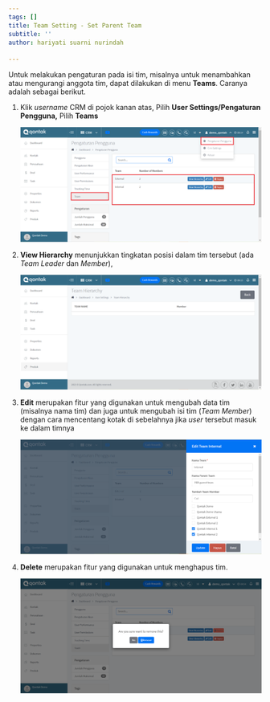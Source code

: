```yaml
---
tags: []
title: Team Setting - Set Parent Team
subtitle: ''
author: hariyati suarni nurindah

---
```

Untuk melakukan pengaturan pada isi tim, misalnya untuk menambahkan atau mengurangi anggota tim, dapat dilakukan di menu **Teams**. Caranya adalah sebagai berikut.

1. Klik _username_ CRM di pojok kanan atas, Pilih **User Settings/Pengaturan Pengguna,** Pilih **Teams**

   ![](/uploads/team.PNG)
2. **View Hierarchy** menunjukkan tingkatan posisi dalam tim tersebut (ada _Team Leader_ dan _Member_),

   ![](/uploads/team1-1.PNG)
3. **Edit** merupakan fitur yang digunakan untuk mengubah data tim (misalnya nama tim) dan juga untuk mengubah isi tim (_Team Member_) dengan cara mencentang kotak di sebelahnya jika _user_ tersebut masuk ke dalam timnya

   ![](/uploads/team2.PNG)
4. **Delete** merupakan fitur yang digunakan untuk menghapus tim.

   ![](/uploads/team3.PNG)
